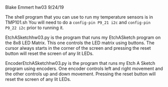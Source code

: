 Blake Emmert hw03
9/24/19

The shell program that you can use to run my temperature sensors is in TMP101.sh
You will need to do a `config-pin P9_21 i2c` and `config-pin P9_22 i2c` prior to 
running it. 

EtchASketchhw03.py is the program that runs my EtchASketch program on the 8x8 LED Matrix. 
This one controls the LED matrix using buttons. The cursor always starts in the corner of
the screen and pressing the reset button will reset the screen of any lit LEDs. 

EncoderEtchASketchhw03.py is the program that runs my Etch A Sketch program using encoders. 
One encoder controls left and right movement and the other controls up and down movement. 
Pressing the reset button will reset the screen of any lit LEDs.  
